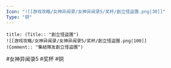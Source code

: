 ```yaml
---
Icon: "![[游戏攻略/女神异闻录/女神异闻录5/奖杯/創立怪盜團.png|30]]"
Type: "铜"
---
```

```ad-common-bronze-trophy
title: (Title:: "創立怪盜團")
![[游戏攻略/女神异闻录/女神异闻录5/奖杯/創立怪盜團.png|100]]
(Comment:: "集結隊友創立怪盜團")
```

#女神异闻录5 #奖杯 #铜
